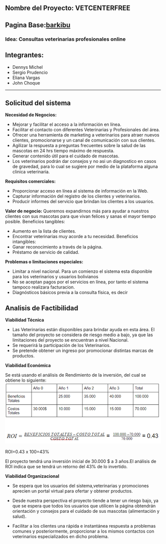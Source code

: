 ## Nombre del Proyecto: VETCENTERFREE
## Pagina Base:[barkibu](barkibu.com)
### Idea: Consultas veterinarias profesionales online


## Integrantes:

- Dennys Michel
- Sergio Prudencio
- Eliana Vargas
- John Choque

---
## **Solicitud del sistema** 

**Necesidad de Negocios:**
- Mejorar y facilitar el acceso a la información en línea.
- Facilitar el contacto con diferentes Veterinarias y Profesionales del área.
- Ofrecer una herramienta de marketing a veterinarios para atraer nuevos clientes, promocionarse y un canal de comunicación con sus clientes. 
- Agilizar la respuesta a preguntas frecuentes sobre la salud de las mascotas en 24 hrs tiempo máximo de respuesta.
- Generar contenido útil para el cuidado de mascotas.
- Los veterinarios podrán dar consejos y no asi un diagnostico en casos de gravedad, para lo cual se sugiere por medio de la plataforma alguna clinica veterinaria.

**Requisitos comerciales:**
- Proporcionar acceso en línea al sistema de información en la Web.
- Capturar información del registro de los clientes y veterinarios.
- Producir informes del servicio que brindan los clientes a los usuarios.

**Valor de negocio:**
Queremos expandirnos más para ayudar a nuestros clientes con sus mascotas para que vivan felices y sanas el mayor tiempo posible.
Beneficios tangibles: 
- Aumento en la lista de clientes.
- Encontrar veterinarias muy acorde a tu necesidad.
Beneficios intangibles:
- Ganar reconocimiento a través de la página.
- Préstamo de servicio de calidad.

**Problemas o limitaciones especiales:**
- Limitar a nivel nacional. Para un comienzo el sistema esta disponible para los veterinarios y usuarios bolivianos
- No se aceptan pagos por el servicios en línea, por tanto el sistema tampoco realizara facturacion.
- Diagnósticos básicos previa a la consulta física, es decir

## **Analisis de Factibilidad** 


**Viabilidad Técnica**

- Las Veterinarias están disponibles para brindar ayuda en esta área. El tamaño del proyecto se considera de riesgo medio a bajo, ya que las limitaciones del proyecto se encuentran a nivel Nacional.
- Se requerirá la participación de los Veterinarios.
- Se pretende obtener un ingreso por promocionar distintas marcas de productos.

**Viabilidad Económica**

Se está usando el análisis de Rendimiento de la inversión, del cual se obtiene lo siguiente:
![Tabla ROI](tabla1.png)

ROI=0.43 x 100=43% 

El proyecto tendrá una inversión inicial de 30.000 $ a 3 años.El análisis de ROI indica que se tendrá un retorno del 43% de lo invertido.

**Viabilidad Organizacional**

- Se espera que los usuarios del sistema,veterinarias y promociones aprecien un portal virtual para ofertar y obtener productos.

- Desde nuestra perspectiva el proyecto tiende a tener un riesgo bajo, ya que se espera que todos los usuarios que utilicen la página obtendrán orientación y consejos para el cuidado de sus mascotas (alimentación y salud).

- Facilitar a los clientes una rápida e instantánea respuesta a problemas comunes y posteriormente, proporcionar a los mismos contactos con veterinarios especializados en dicho problema.



